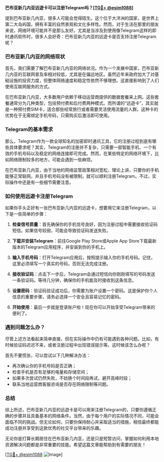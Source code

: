 **巴布亚新几内亚远遊卡可以注册Telegram吗？[[TG💪+ @esim1088](https://t.me/s/esim1088)]**

提到巴布亚新几内亚，很多人可能会觉得陌生。这个位于大洋洲的国家，是世界上第二大岛屿国，拥有丰富的自然景观和文化多样性。然而，对于生活在那里的朋友来说，网络环境可能并不是那么友好。尤其是当涉及到使用像Telegram这样的即时通讯软件时，很多人会好奇：巴布亚新几内亚的远遊卡是否支持注册Telegram呢？

### 巴布亚新几内亚的网络现状

首先，我们需要了解巴布亚新几内亚的网络状况。作为一个发展中国家，巴布亚新几内亚的互联网普及率相对较低，尤其是在偏远地区。虽然近年来政府加大了对基础设施的投资力度，但整体网络速度和稳定性依然不够理想。这直接影响到了人们使用互联网服务的方式。

在巴布亚新几内亚，大多数用户依赖于移动运营商提供的数据套餐来上网。这些套餐通常分为几种类型，包括预付费和后付费两种模式。而所谓的“远遊卡”，其实就是一种预付费SIM卡，适合那些经常旅行或者需要灵活使用流量的人群。这种卡的优势在于无需绑定手机号码，只需购买后激活即可使用。

### Telegram的基本需求

那么，Telegram作为一款全球知名的加密即时通讯工具，它的注册过程到底有哪些具体要求呢？其实，Telegram的注册并不复杂，只需要一部智能手机、一个有效的手机号码以及稳定的网络连接即可完成。然而，在某些特定的网络环境下，比如网络限制较多的地方，可能会遇到一些麻烦。

在巴布亚新几内亚，由于当地的网络监管政策相对宽松，理论上讲，只要你的手机能够正常联网，并且手机号码没有被限制，就可以顺利注册Telegram。不过，实际操作中还是有一些细节需要注意。

### 如何使用远遊卡注册Telegram

如果你手头正好有一张巴布亚新几内亚的远遊卡，想要用它来注册Telegram，以下是一些简单的步骤：

1. **检查信号质量**：首先确保你的手机信号良好，因为注册过程中需要接收验证码短信。如果信号较弱，可能会导致验证码发送失败。
   
2. **下载并安装Telegram**：前往Google Play Store或Apple App Store下载最新版本的Telegram应用程序，并安装到你的手机上。

3. **输入手机号码**：打开Telegram应用后，按照提示输入你的手机号码。记住，这里必须填写一个真实的号码，否则无法完成注册。

4. **接收验证码**：点击下一步后，Telegram会通过短信向你刚刚填写的号码发送一条验证码。等待几分钟，确保你的手机能及时接收到这条信息。

5. **设置密码**：验证码验证成功后，你需要为账户设置一个密码。这是保护你个人信息的重要步骤，请务必选择一个安全且容易记忆的密码。

6. **开始使用**：最后一步就是登录账户啦！现在你可以开始享受Telegram带来的便利了。

### 遇到问题怎么办？

尽管上述方法看起来简单直接，但在实际操作中仍有可能遇到各种问题。比如，有时候验证码迟迟不来，或者注册过程中出现错误提示等。这时候该怎么办呢？

首先不要慌张，可以尝试以下几种解决办法：
- 再次确认你的手机号码是否正确；
- 检查手机是否有足够的电量和存储空间；
- 如果多次尝试仍然失败，不妨换个时间段再试，避开高峰时段；
- 联系当地运营商客服咨询是否存在网络限制等问题。

### 总结

综上所述，巴布亚新几内亚的远遊卡是可以用来注册Telegram的，只要你遵循正确的步骤并且具备基本的网络条件。当然，由于每个用户的实际情况不同，可能会面临不同的挑战。但无论如何，只要你保持耐心并采取适当的措施，相信最终都能成功注册并享受到这款优秀的社交平台带来的乐趣。

无论你是打算长期居住在巴布亚新几内亚，还是只是短暂访问，掌握如何利用本地资源解决问题都是非常重要的技能。希望这篇文章能帮助到有需要的朋友！

[[TG💪+ @esim1088](https://t.me/s/esim1088) ![Image](https://i.postimg.cc/4NQfJmqS/Snipaste-2025-05-13-00-14-12.png)]